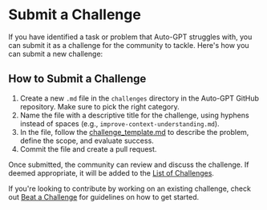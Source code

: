 # Submit a Challenge

If you have identified a task or problem that Auto-GPT struggles with, you can submit it as a challenge for the community to tackle. Here's how you can submit a new challenge:

## How to Submit a Challenge

1. Create a new `.md` file in the `challenges` directory in the Auto-GPT GitHub repository. Make sure to pick the right category. 
2. Name the file with a descriptive title for the challenge, using hyphens instead of spaces (e.g., `improve-context-understanding.md`).
3. In the file, follow the [challenge_template.md](challenge_template.md) to describe the problem, define the scope, and evaluate success.
4. Commit the file and create a pull request.

Once submitted, the community can review and discuss the challenge. If deemed appropriate, it will be added to the [List of Challenges](list.md).

If you're looking to contribute by working on an existing challenge, check out [Beat a Challenge](beat.md) for guidelines on how to get started.